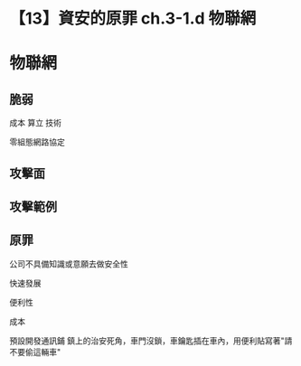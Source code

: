 # 【13】資安的原罪 ch.3-1.d 物聯網

# 物聯網

## 脆弱
成本
算立
技術


零組態網路協定


## 攻擊面

## 攻擊範例


## 原罪
公司不具備知識或意願去做安全性

快速發展

便利性

成本

預設開發通訊鋪
鎮上的治安死角，車門沒鎖，車鑰匙插在車內，用便利貼寫著"請不要偷這輛車"